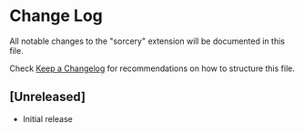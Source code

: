 # Change Log

All notable changes to the "sorcery" extension will be documented in this file.

Check [Keep a Changelog](http://keepachangelog.com/) for recommendations on how to structure this file.

## [Unreleased]

- Initial release
